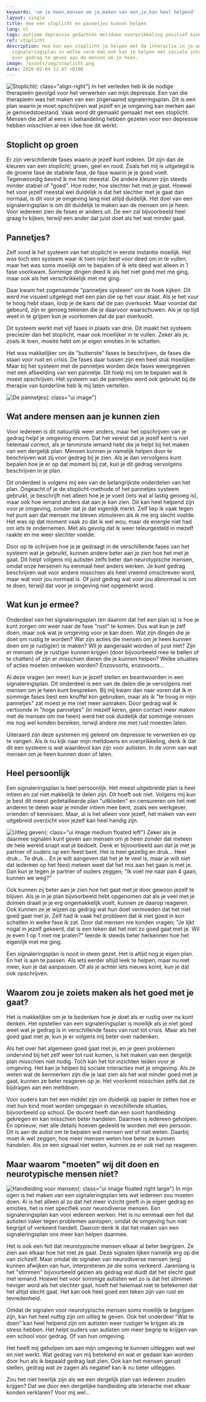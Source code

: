 ```yaml
---
keywords: 'om je heen,mensen om je,maken van een,je,kan heel helpend'
layout: single
title: Hoe een stoplicht en pannetjes kunnen helpen
lang: nl
tags: autisme depressie gedachtes meltdown overprikkeling positief kinderen
ref: stoplicht
description: Hoe kan een stoplicht je helpen met de interactie in je omgeving. Een
  signaleringsplan in welke vorm dan ook kan je helpen met sociale interactie en uitleg
  over gedrag te geven aan de mensen om je heen.
image: /assets/img/stoplicht.png
date: 2020-02-04 11:47 +0100
---
```

![Stoplicht](/assets/img/stoplicht.png){: class="align-right"}
In het verleden heb ik de nodige therapieën gevolgd voor het verwerken van mijn depressie. Een van die therapieën was het maken van een zogenaamd signaleringsplan. Dit is een plan waarin je moet opschrijven wat jezelf en je omgeving kan merken aan je gemoedstoestand. Vaak word dit gemaakt gemaakt met een stoplicht. Mensen die zelf al eens in behandeling hebben gezeten voor een depressie hebben misschien al een idee hoe dit werkt.

## Stoplicht op groen

Er zijn verschillende fases waarin je jezelf kunt indelen. Dit zijn dan de kleuren van een stoplicht; groen, geel en rood. Zoals het mij is uitgelegd is de groene fase de stabiele fase, de fase waarin je je goed voelt. Tegenwoordig bevind ik me hier meestal. De andere kleuren zijn steeds minder stabiel of "goed". Hoe roder, hoe slechter het met je gaat. Hoewel het voor jezelf meestal wel duidelijk is dat het slechter met je gaat dan normaal, is dit voor je omgeving lang niet altijd duidelijk. Het doel van een signaleringsplan is om dit duidelijk te maken aan de mensen om je heen. Voor iedereen zien de fases er anders uit. De een zal bijvoorbeeld heel graag tv kijken, terwijl een ander dat juist doet als het wat minder gaat.

## Pannetjes?

Zelf vond ik het systeem van het stoplicht in eerste instantie moeilijk. Het was toch een systeem waar ik toen mijn best voor deed om in te vullen, maar het was soms moeilijk om te bepalen of ik iets deed wat alleen in 1 fase voorkwam. Sommige dingen deed ik als het niet goed met me ging, maar ook als het verschrikkelijk met me ging.

Daar kwam het zogenaamde "pannetjes systeem" om de hoek kijken. Dit werd me visueel uitgelegd met een pan die op het vuur staat. Als je het vuur te hoog hebt staan, loop je de kans dat de pan overkookt. Maar voordat dat gebeurd, zijn er genoeg tekenen die je daarvoor waarschuwen. Als je op tijd weet in te grijpen kun je voorkomen dat de pan overkookt.

Dit systeem werkt met vijf fases in plaats van drie. Dit maakt het systeem preciezer dan het stoplicht, maar ook moeilijker in te vullen. Zeker als je, zoals ik toen, moeite hebt om je eigen emoties in te schatten.

Het was makkelijker om de "buitenste" fases te beschrijven, de fases die staan voor rust en crisis. De fases daar tussen zijn een heel stuk moeilijker. Maar bij het systeem met de pannetjes worden deze fases weergegeven met een afbeelding van een pannetje. Dit hielp mij om te bepalen wat ik moest opschrijven. Het systeem van de pannetjes word ook gebruikt bij de therapie van borderline heb ik mij laten vertellen.

![De pannetjes](/assets/img/pannetjes.jpg){: class="ui image"}

## Wat andere mensen aan je kunnen zien
Voor iedereen is dit natuurlijk weer anders, maar het opschrijven van je gedrag helpt je omgeving enorm. Dat het vereist dat je jezelf kent is niet helemaal correct, als je tenminste iemand hebt die je helpt bij het maken van een dergelijk plan. Mensen kunnen je namelijk helpen door te beschrijven wat zij voor gedrag bij je zien. Als je dan vervolgens kunt bepalen hoe je er op dat moment bij zat, kun je dit gedrag vervolgens beschrijven in je plan.

Dit onderdeel is volgens mij een van de belangrijkste onderdelen van het plan. Ongeacht of je de stoplicht-methode of het pannetjes systeem gebruikt, je beschrijft niet alleen hoe je je voelt (iets wat al lastig genoeg is), maar ook hoe iemand anders dat aan je kan zien. Dit kan heel helpend zijn voor je omgeving, zonder dat je dat eigenlijk merkt. Zelf liep ik vaak tegen het punt aan dat mensen me bleven stimuleren als ik me erg slecht voelde. Het was op dat moment vaak zo dat ik wel wou, maar de energie niet had om iets te ondernemen. Met als gevolg dat ik weer teleurgesteld in mezelf raakte en me weer slechter voelde.

Door op te schrijven hoe je je gedraagt in de verschillende fases van het systeem wat je gebruikt, kunnen andere beter aan je zien hoe het met je gaat. Dit helpt volgens mij autisten zelfs beter dan neurotypische mensen, omdat onze hersenen nu eenmaal heel anders werken. Je kunt gedrag beschrijven wat voor andere misschien als heel vreemd omschreven word, maar wat voor jou normaal is. Of juist gedrag wat voor jou abnormaal is om te doen, terwijl dat voor je omgeving niet opgemerkt word.

## Wat kun je ermee?
Onderdeel van het signaleringsplan (en daarom dat het een plan is) is hoe je kunt zorgen om weer naar de fase "rust" te komen. Dus wat kun je zelf doen, maar ook wat je omgeving voor je kan doen. Wat zijn dingen die je doet om rustig te worden? Wat zijn acties die mensen om je heen kunnen doen om je rustig(er) te maken? Wil je aangeraakt worden of juist niet? Zijn er mensen die je rustiger kunnen krijgen (door bijvoorbeeld mee te bellen of te chatten) of zijn er misschien dieren die je kunnen helpen? Welke situaties of acties moeten ontweken worden? Enzovoorts, enzovoorts...

Al deze vragen (en meer) kun je jezelf stellen en beantwoorden in een signaleringsplan. Dit onderdeel is een van de delen die je vervolgens met mensen om je heen kunt bespreken. Bij mij kwam dan naar voren dat ik in sommige fases best een knuffel kon gebruiken, maar als ik "te hoog in mijn pannetjes" zat moest je me niet meer aanraken. Door gedrag wat ik vertoonde in "hoge pannetjes" (in mezelf keren, geen contact meer maken met de mensen om me heen) werd het ook duidelijk dat sommige mensen me nog wel konden bereiken, terwijl andere me met rust moesten laten.

Uiteraard zijn deze systemen mij geleerd om depressie te verwerken en op te vangen. Als ik nu kijk naar mijn meltdowns en overprikkeling, denk ik dat dit een systeem is wat waardevol kan zijn voor autisten. In de vorm van wat mensen om je heen kunnen doen of laten.

## Heel persoonlijk
Een signaleringsplan is heel persoonlijk. Het meest uitgebreide plan is heel intiem en zal niet makkelijk te delen zijn. Dit hoeft ook niet. Volgens mij kun je best dit meest gedetailleerde plan "uitkleden" en censureren om het met anderen te delen waar je minder intiem mee bent, zoals een werkgever, vrienden of kennissen. Maar, al is het alleen voor jezelf, het maken van een uitgebreid overzicht voor jezelf kan heel handig zijn.

![Uitleg geven](/assets/img/uitleggen.png){: class="ui image medium floated left"}
Zeker als je daarmee signalen kunt geven aan mensen om je heen zonder dat meteen de hele wereld snapt wat je bedoelt. Denk er bijvoorbeeld aan dat je met je partner of ouders op een feest bent. Het is heel gezellig en druk... Heel druk... Te druk... En je wilt aangeven dat het je te veel is, maar je wilt niet dat iedereen op het feest meteen weet dat het mis aan het gaan is met je. Dan kun je tegen je partner of ouders zeggen; "Ik voel me naar pan 4 gaan, kunnen we weg?"

Ook kunnen zij beter aan je zien hoe het gaat met je door gewoon jezelf te blijven. Als je in je plan bijvoorbeeld hebt opgenomen dat als je veel met je duimen draait je je erg ongemakkelijk voelt, kunnen ze daarop reageren. Ook kunnen ze je wijzen op gedrag wat hun doet vermoeden dat het niet goed gaat met je. Zelf had ik vaak het probleem dat ik niet goed in kon schatten in welke fase ik zat. Door dat mensen me konden vragen; "Je lijkt nogal in jezelf gekeerd, dat is een teken dat het niet zo goed gaat met je. Wil je even 1 op 1 met me praten?" leerde ik steeds beter herkennen hoe het eigenlijk met me ging.

Een signaleringsplan is nooit in steen gezet. Het is altijd nog je eigen plan. En het is aan te passen. Als iets eerder altijd leek te helpen, maar nu niet meer, kun je dat aanpassen. Of als je achter iets nieuws komt, kun je dat ook opschrijven.

## Waarom zou je zoiets maken als het goed met je gaat?
Het is makkelijker om je te bedenken hoe je doet als er rustig over na kunt denken. Het opstellen van een signaleringsplan is moeilijk als je niet goed weet wat je gedrag is in verschillende fases van rust tot crisis. Maar als het goed gaat met je, kun je er volgens mij beter over nadenken.

Als het over het algemeen goed gaat met je, en je geen problemen ondervind bij het zelf weer tot rust komen, is het maken van een dergelijk plan misschien niet nodig. Toch kan het tot inzichten leiden voor je omgeving. Het kan je helpen bij sociale interacties met je omgeving. Als ze weten wat de kenmerken zijn die je laat zien als het wat minder goed met je gaat, kunnen ze beter reageren op je. Het voorkomt misschien zelfs dat ze bijdragen aan een meltdown.

Voor ouders kan het een middel zijn om duidelijk op papier te zetten hoe er met hun kind moet worden omgegaan in verschillende situaties, bijvoorbeeld op school. De docent heeft dan een soort handleiding gekregen en kan misschien beter handelen. Daarmee is iedereen geholpen. En opnieuw; niet alle details hoeven gedeeld te worden met een persoon. Dit is aan de autist om te bepalen wat mensen wel of niet weten. Daarbij moet ik wel zeggen, hoe meer mensen weten hoe beter ze kunnen handelen. Als ze een signaal niet weten, kunnen ze er ook niet op reageren.

## Maar waarom "moeten" wij dit doen en neurotypische mensen niet?
![Handleiding voor mensen](/assets/img/usermanualpeople.jpg){: class="ui image floated right large"}
In mijn ogen is het maken van een signaleringsplan iets wat iedereen zou moeten doen. Al is het alleen al zo dat het meer inzicht geeft in je eigen gedrag en emoties, het is niet specifiek voor neurodiverse mensen. Een signaleringsplan kan voor iedereen werken. Het is nu eenmaal een feit dat autisten vaker tegen problemen aanlopen, omdat de omgeving hun niet begrijpt of verkeerd handelt. Daarom denk ik dat het maken van een signaleringsplan ons meer kan helpen daarmee.

Het is ook een feit dat neurotypische mensen elkaar al beter begrijpen. Ze zien aan elkaar hoe het met ze gaat. Deze signalen lijken namelijk erg op die van zichzelf. Maar omdat de signalen van neurodiverse mensen (erg) kunnen afwijken van hun, interpreteren ze die soms verkeerd. Jarenlang is het "stimmen" bijvoorbeeld gezien als gedrag wat duidt dat het slecht gaat met iemand. Hoewel het voor sommige autisten wel zo is dat het stimmen heviger word als het slechter gaat, hoeft het helemaal niet te betekenen dat het altijd slecht gaat. Het kan ook heel goed een teken zijn van rust en tevredenheid.

Omdat de signalen voor neurotypische mensen soms moeilijk te begrijpen zijn, kan het heel nuttig zijn om uitleg te geven. Ook het onderdeel "Wat te doen" kan heel helpend zijn om autisten weer rustiger te krijgen als ze stress hebben. Het helpt ouders van autisten om meer begrip te krijgen van een school voor gedrag. Of van hun omgeving.

Het heeft mij geholpen om aan mijn omgeving te kunnen uitleggen wat wel en niet werkt. Wat gedrag van mij betekend en wat er gedaan kan worden door hun als ik bepaald gedrag laat zien. Ook kan het mensen gerust stellen, gedrag wat ze zagen als negatief kan ik nu beter uitleggen.

Zou het niet heerlijk zijn als we een dergelijk plan van iedereen zouden krijgen? Dat we door een dergelijke handleiding alle interactie met elkaar konden verklaren? Voor mij wel...
